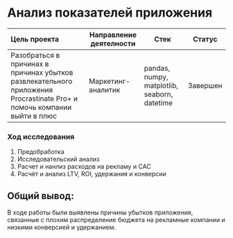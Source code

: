 # Анализ показателей приложения

| Цель проекта | Направление деятелности | Стек | Статус|
|:-------------|-------------------------|------|-------|
|Разобраться в причинах в причинах убытков развлекательного приложения Procrastinate Pro+ и помочь компании выйти в плюс|Маркетинг-аналитик|pandas, numpy, matplotlib, seaborn, datetime| Завершен|

### Ход исследования
1. Предобработка
2. Исследовательский анализ
3. Расчет и нанлиз расходов на рекламу и САС
4. Расчёт и анализ LTV, ROI, удержания и конверсии

## Общий вывод:
В ходе работы были выявлены причины убытков приложения, связанные с плохим распределение бюджета на рекламные компании и низкими конверсией и удержанием. 
